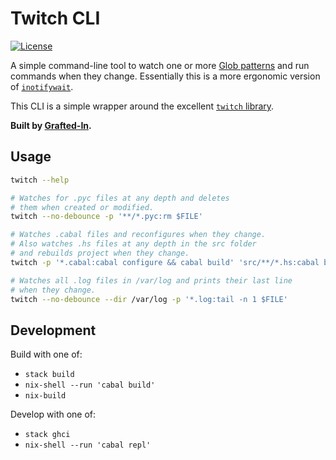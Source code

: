 # Twitch CLI

[![License](https://img.shields.io/badge/License-BSD%203--Clause-blue.svg)](https://opensource.org/licenses/BSD-3-Clause)

A simple command-line tool to watch one or more [Glob patterns](https://hackage.haskell.org/package/Glob/docs/System-FilePath-Glob.html#v:compile) and run commands when they change. Essentially this is a more ergonomic version of [`inotifywait`](https://linux.die.net/man/1/inotifywait).

This CLI is a simple wrapper around the excellent [`twitch` library](https://github.com/jfischoff/twitch).


**Built by [Grafted-In](https://graftedin.io).**


## Usage

```bash
twitch --help

# Watches for .pyc files at any depth and deletes
# them when created or modified.
twitch --no-debounce -p '**/*.pyc:rm $FILE'

# Watches .cabal files and reconfigures when they change.
# Also watches .hs files at any depth in the src folder
# and rebuilds project when they change.
twitch -p '*.cabal:cabal configure && cabal build' 'src/**/*.hs:cabal build'

# Watches all .log files in /var/log and prints their last line
# when they change.
twitch --no-debounce --dir /var/log -p '*.log:tail -n 1 $FILE'
```


## Development

Build with one of:

  * `stack build`
  * `nix-shell --run 'cabal build'`
  * `nix-build`

Develop with one of:

  * `stack ghci`
  * `nix-shell --run 'cabal repl'`
